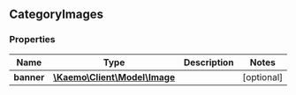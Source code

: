 ## CategoryImages

### Properties
Name | Type | Description | Notes
------------ | ------------- | ------------- | -------------
**banner** | [**\Kaemo\Client\Model\Image**](#Image) |  | [optional] 


